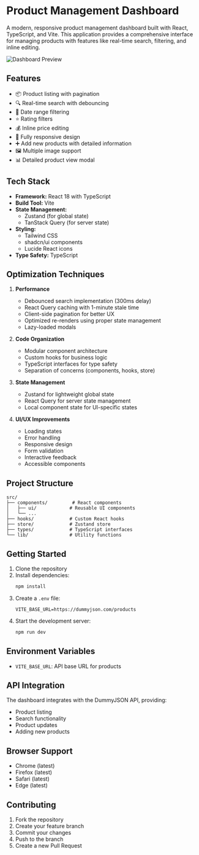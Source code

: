 # Product Management Dashboard

A modern, responsive product management dashboard built with React, TypeScript, and Vite. This application provides a comprehensive interface for managing products with features like real-time search, filtering, and inline editing.

![Dashboard Preview](c:\Users\mural\Pictures\Screenshots\product-management.png)

## Features

- 📦 Product listing with pagination
- 🔍 Real-time search with debouncing
- 📅 Date range filtering
- ⭐ Rating filters
- 💰 Inline price editing
- 📱 Fully responsive design
- ➕ Add new products with detailed information
- 🖼️ Multiple image support
- 📊 Detailed product view modal

## Tech Stack

- **Framework:** React 18 with TypeScript
- **Build Tool:** Vite
- **State Management:** 
  - Zustand (for global state)
  - TanStack Query (for server state)
- **Styling:** 
  - Tailwind CSS
  - shadcn/ui components
  - Lucide React icons
- **Type Safety:** TypeScript

## Optimization Techniques

1. **Performance**
   - Debounced search implementation (300ms delay)
   - React Query caching with 1-minute stale time
   - Client-side pagination for better UX
   - Optimized re-renders using proper state management
   - Lazy-loaded modals

2. **Code Organization**
   - Modular component architecture
   - Custom hooks for business logic
   - TypeScript interfaces for type safety
   - Separation of concerns (components, hooks, store)

3. **State Management**
   - Zustand for lightweight global state
   - React Query for server state management
   - Local component state for UI-specific states

4. **UI/UX Improvements**
   - Loading states
   - Error handling
   - Responsive design
   - Form validation
   - Interactive feedback
   - Accessible components

## Project Structure

```
src/
├── components/         # React components
│   ├── ui/            # Reusable UI components
│   └── ...
├── hooks/             # Custom React hooks
├── store/             # Zustand store
├── types/             # TypeScript interfaces
└── lib/               # Utility functions
```

## Getting Started

1. Clone the repository
2. Install dependencies:
   ```bash
   npm install
   ```
3. Create a `.env` file:
   ```
   VITE_BASE_URL=https://dummyjson.com/products
   ```
4. Start the development server:
   ```bash
   npm run dev
   ```

## Environment Variables

- `VITE_BASE_URL`: API base URL for products

## API Integration

The dashboard integrates with the DummyJSON API, providing:
- Product listing
- Search functionality
- Product updates
- Adding new products

## Browser Support

- Chrome (latest)
- Firefox (latest)
- Safari (latest)
- Edge (latest)

## Contributing

1. Fork the repository
2. Create your feature branch
3. Commit your changes
4. Push to the branch
5. Create a new Pull Request